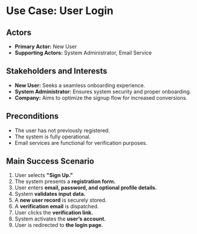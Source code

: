 # Use Case: User Login

## **Actors**
- **Primary Actor:** New User
- **Supporting Actors:** System Administrator, Email Service

## **Stakeholders and Interests**
- **New User:** Seeks a seamless onboarding experience.
- **System Administrator:** Ensures system security and proper onboarding.
- **Company:** Aims to optimize the signup flow for increased conversions.

## **Preconditions**
- The user has not previously registered.
- The system is fully operational.
- Email services are functional for verification purposes.

## **Main Success Scenario**
1. User selects **"Sign Up."**
2. The system presents a **registration form.**
3. User enters **email, password, and optional profile details.**
4. System **validates input data.**
5. A **new user record** is securely stored.
6. A **verification email** is dispatched.
7. User clicks the **verification link.**
8. System activates the **user’s account.**
9. User is redirected to **the login page.**
